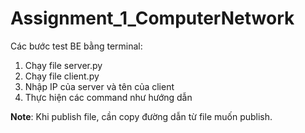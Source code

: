 # Assignment_1_ComputerNetwork

Các bước test BE bằng terminal:

1. Chạy file server.py
2. Chạy file client.py
3. Nhập IP của server và tên của client
4. Thực hiện các command như hướng dẫn

**Note**: Khi publish file, cần copy đường dẫn từ file muốn publish. 
